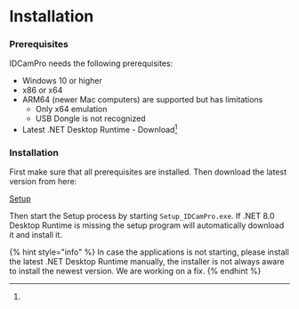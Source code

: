 # Installation

### Prerequisites <a href="#prerequisites" id="prerequisites"></a>

IDCamPro needs the following prerequisites:

* Windows 10 or higher
* x86 or x64
* ARM64 (newer Mac computers) are supported but has limitations
  * Only x64 emulation
  * USB Dongle is not recognized
* Latest .NET Desktop Runtime - Download[^1]

### Installation <a href="#installation" id="installation"></a>

First make sure that all prerequisites are installed. Then download the latest version from here:

[Setup](https://downloads.dbnetsoft.com/idcampro/Setup_IDCamPro.exe)

Then start the Setup process by starting `Setup_IDCamPro.exe`. If .NET 8.0 Desktop Runtime is missing the setup program will automatically download it and install it.

{% hint style="info" %}
In case the applications is not starting, please install the latest .NET Desktop Runtime manually, the installer is not always aware to install the newest version. We are working on a fix.
{% endhint %}

[^1]: 
